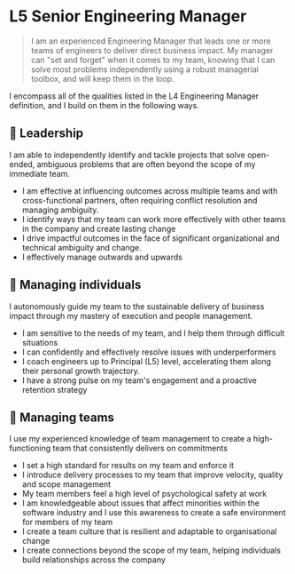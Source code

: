 # L5 Senior Engineering Manager

> I am an experienced Engineering Manager that leads one or more teams of engineers to deliver direct business impact. My manager can "set and forget" when it comes to my team, knowing that I can solve most problems independently using a robust managerial toolbox, and will keep them in the loop.

I encompass all of the qualities listed in the L4 Engineering Manager definition, and I build on them in the following ways.

## :triangular_flag_on_post: Leadership
I am able to independently identify and tackle projects that solve open-ended, ambiguous problems that are often beyond the scope of my immediate team.
- I am effective at influencing outcomes across multiple teams and with cross-functional partners, often requiring conflict resolution and managing ambiguity.
- I identify ways that my team can work more effectively with other teams in the company and create lasting change
- I drive impactful outcomes in the face of significant organizational and technical ambiguity and change.
- I effectively manage outwards and upwards

## :deciduous_tree: Managing individuals
I autonomously guide my team to the sustainable delivery of business impact through my mastery of execution and people management.
- I am sensitive to the needs of my team, and I help them through difficult situations
- I can confidently and effectively resolve issues with underperformers
- I coach engineers up to Principal (L5) level, accelerating them along their personal growth trajectory.
- I have a strong pulse on my team's engagement and a proactive retention strategy

## :octopus: Managing teams
I use my experienced knowledge of team management to create a high-functioning team that consistently delivers on commitments
- I set a high standard for results on my team and enforce it
- I introduce delivery processes to my team that improve velocity, quality and scope management
- My team members feel a high level of psychological safety at work
- I am knowledgeable about issues that affect minorities within the software industry and I use this awareness to create a safe environment for members of my team
- I create a team culture that is resilient and adaptable to organisational change
- I create connections beyond the scope of my team, helping individuals build relationships across the company